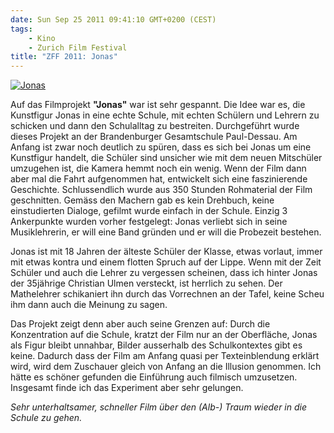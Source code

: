 ```yaml
---
date: Sun Sep 25 2011 09:41:10 GMT+0200 (CEST)
tags:
    - Kino
    - Zurich Film Festival
title: "ZFF 2011: Jonas"
---
```



[![Jonas](http://media.tumblr.com/tumblr_ls1w3l2C7g1qa2z4q.jpg "Jonas")](http://www.zurichfilmfestival.org/de//filme/2914/jonas/)

Auf das Filmprojekt **"Jonas"** war ist sehr gespannt. Die Idee war es,
die Kunstfigur Jonas in eine echte Schule, mit echten Schülern und
Lehrern zu schicken und dann den Schulalltag zu bestreiten. Durchgeführt
wurde dieses Projekt an der Brandenburger Gesamtschule Paul-Dessau. Am
Anfang ist zwar noch deutlich zu spüren, dass es sich bei Jonas um eine
Kunstfigur handelt, die Schüler sind unsicher wie mit dem neuen
Mitschüler umzugehen ist, die Kamera hemmt noch ein wenig. Wenn der Film
dann aber mal die Fahrt aufgenommen hat, entwickelt sich eine
faszinierende Geschichte. Schlussendlich wurde aus 350 Stunden
Rohmaterial der Film geschnitten. Gemäss den Machern gab es kein
Drehbuch, keine einstudierten Dialoge, gefilmt wurde einfach in der
Schule. Einzig 3 Ankerpunkte wurden vorher festgelegt: Jonas verliebt
sich in seine Musiklehrerin, er will eine Band gründen und er will die
Probezeit bestehen.

Jonas ist mit 18 Jahren der älteste Schüler der Klasse, etwas vorlaut,
immer mit etwas kontra und einem flotten Spruch auf der Lippe. Wenn mit
der Zeit Schüler und auch die Lehrer zu vergessen scheinen, dass ich
hinter Jonas der 35jährige Christian Ulmen versteckt, ist herrlich zu
sehen. Der Mathelehrer schikaniert ihn durch das Vorrechnen an der
Tafel, keine Scheu ihm dann auch die Meinung zu sagen.

Das Projekt zeigt denn aber auch seine Grenzen auf: Durch die
Konzentration auf die Schule, kratzt der Film nur an der Oberfläche,
Jonas als Figur bleibt unnahbar, Bilder ausserhalb des Schulkontextes
gibt es keine. Dadurch dass der Film am Anfang quasi per Texteinblendung
erklärt wird, wird dem Zuschauer gleich von Anfang an die Illusion
genommen. Ich hätte es schöner gefunden die Einführung auch filmisch
umzusetzen. Insgesamt finde ich das Experiment aber sehr gelungen.

*Sehr unterhaltsamer, schneller Film über den (Alb-) Traum wieder in die
Schule zu gehen.*

